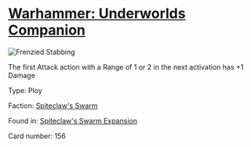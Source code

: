 # [Warhammer: Underworlds Companion](https://guidokessels.github.io/wh-underworlds)

  

![Frenzied Stabbing](https://warhammerunderworlds.com/wp-content/uploads/sites/6/2018/02/156_ENG.png)

The first Attack action with a Range of 1 or 2 in the next activation has +1 Damage

Type: Ploy

Faction: [Spiteclaw's Swarm](https://guidokessels.github.io/wh-underworlds/factions/spiteclaws-swarm)

Found in: [Spiteclaw's Swarm Expansion](https://guidokessels.github.io/wh-underworlds/locations/spiteclaws-swarm-expansion)

Card number: 156
